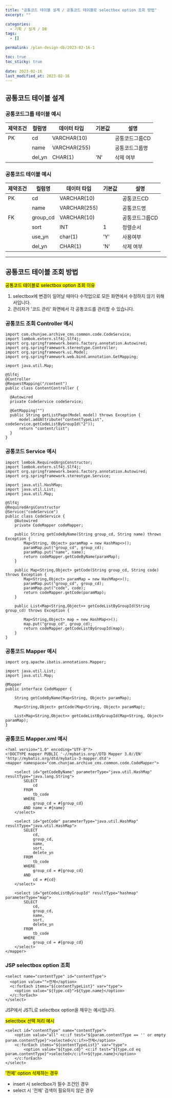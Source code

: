 ```yaml
---
title: "공통코드 테이블 설계 / 공통코드 테이블로 selectbox option 조회 방법"
excerpt: ""

categories:
  - 기획 / 설계 / DB
tags:
  - []

permalink: /plan-design-db/2023-02-16-1

toc: true
toc_sticky: true
 
date: 2023-02-16
last_modified_at: 2023-02-16
---
```


## 공통코드 테이블 설계

### 공통코드그룹 테이블 예시
<table>
  <thead>
    <tr>
      <th>제약조건</th>
      <th>컬럼명</th>
      <th>데이터 타입</th>
      <th>기본값</th>
      <th>설명</th>
    </tr>
  </thead>
  <tbody>
    <tr>
      <td>PK</td>
      <td>cd</td>
      <td>VARCHAR(10)</td>
      <td></td>
      <td>공통코드그룹CD</td>
    </tr>
    <tr>
      <td></td>
      <td>name</td>
      <td>VARCHAR(255)</td>
      <td></td>
      <td>공통코드그룹명</td>
    </tr>
    <tr>
      <td></td>
      <td>del_yn</td>
      <td>CHAR(1)</td>
      <td>'N'</td>
      <td>삭제 여부</td>
    </tr>
  </tbody>
</table>

### 공통코드 테이블 예시
<table>
  <thead>
    <tr>
      <th>제약조건</th>
      <th>컬럼명</th>
      <th>데이터 타입</th>
      <th>기본값</th>
      <th>설명</th>
    </tr>
  </thead>
  <tbody>
    <tr>
      <td>PK</td>
      <td>cd</td>
      <td>VARCHAR(10)</td>
      <td></td>
      <td>공통코드CD</td>
    </tr>
    <tr>
      <td></td>
      <td>name</td>
      <td>VARCHAR(255)</td>
      <td></td>
      <td>공통코드명</td>
    </tr>
    <tr>
      <td>FK</td>
      <td>group_cd</td>
      <td>VARCHAR(10)</td>
      <td></td>
      <td>공통코드그룹CD</td>
    </tr>
    <tr>
      <td></td>
      <td>sort</td>
      <td>INT</td>
      <td>1</td>
      <td>정렬순서</td>
    </tr>
    <tr>
      <td></td>
      <td>use_yn</td>
      <td>char(1)</td>
      <td>'Y'</td>
      <td>사용여부</td>
    </tr>
    <tr>
      <td></td>
      <td>del_yn</td>
      <td>CHAR(1)</td>
      <td>'N'</td>
      <td>삭제 여부</td>
    </tr>
  </tbody>
</table>

---

## 공통코드 테이블 조회 방법

<mark>공통코드 테이블로 selectbox option 조회 이유</mark>  
1. selectbox에 변경이 일어날 때마다 수작업으로 모든 화면에서 수정하지 않기 위해서입니다.
2. 관리자가 '코드 관리' 화면에서 각 공통코드를 관리할 수 있습니다.

### 공통코드 조회 Controller 예시
```
import com.chunjae.archive_cms.common.code.CodeService;
import lombok.extern.slf4j.Slf4j;
import org.springframework.beans.factory.annotation.Autowired;
import org.springframework.stereotype.Controller;
import org.springframework.ui.Model;
import org.springframework.web.bind.annotation.GetMapping;

import java.util.Map;

@Slf4j
@Controller
@RequestMapping("/content")
public class ContentController {

  @Autowired
  private CodeService codeService;

  @GetMapping("")
  public String getListPage(Model model) throws Exception {
      model.addAttribute("contentTypeList", codeService.getCodeListByGroupId("2"));
      return "content/list";
  }
}
```

### 공통코드 Service 예시
```
import lombok.RequiredArgsConstructor;
import lombok.extern.slf4j.Slf4j;
import org.springframework.beans.factory.annotation.Autowired;
import org.springframework.stereotype.Service;

import java.util.HashMap;
import java.util.List;
import java.util.Map;

@Slf4j
@RequiredArgsConstructor
@Service("codeService")
public class CodeService {
    @Autowired
    private CodeMapper codeMapper;

    public String getCodeByName(String group_cd, String name) throws Exception {
        Map<String, Object> paramMap = new HashMap<>();
        paramMap.put("group_cd", group_cd);
        paramMap.put("name", name);
        return codeMapper.getCodeByName(paramMap);
    }

    public Map<String,Object> getCode(String group_cd, String code) throws Exception {
        Map<String,Object> paramMap = new HashMap<>();
        paramMap.put("group_cd", group_cd);
        paramMap.put("code", code);
        return codeMapper.getCode(paramMap);
    }

    public List<Map<String,Object>> getCodeListByGroupId(String group_cd) throws Exception {

        Map<String,Object> map = new HashMap<>();
        map.put("group_cd", group_cd);
        return codeMapper.getCodeListByGroupId(map);
    }
}
```

### 공통코드 Mapper 예시
```
import org.apache.ibatis.annotations.Mapper;

import java.util.List;
import java.util.Map;

@Mapper
public interface CodeMapper {

    String getCodeByName(Map<String, Object> paramMap);

    Map<String,Object> getCode(Map<String, Object> paramMap);

    List<Map<String,Object>> getCodeListByGroupId(Map<String, Object> paramMap);
}
```

### 공통코드 Mapper.xml 예시
```
<?xml version="1.0" encoding="UTF-8"?>
<!DOCTYPE mapper PUBLIC '-//mybatis.org//DTD Mapper 3.0//EN' 'http://mybatis.org/dtd/mybatis-3-mapper.dtd'>
<mapper namespace="com.chunjae.archive_cms.common.code.CodeMapper">

    <select id="getCodeByName" parameterType="java.util.HashMap" resultType="java.lang.String">
        SELECT
            cd
        FROM
            tb_code
        WHERE
            group_cd = #{group_cd}
        AND name = #{name}
    </select>

    <select id="getCode" parameterType="java.util.HashMap" resultType="java.util.HashMap">
        SELECT
            cd,
            group_cd,
            name,
            sort,
            delete_yn
        FROM
            tb_code
        WHERE
            group_cd = #{group_cd}
        AND
            cd = #{cd}
    </select>

    <select id="getCodeListByGroupId" resultType="hashmap" parameterType="map">
        SELECT
            cd,
            group_cd,
            name,
            sort,
            delete_yn
        FROM
            tb_code
        WHERE
            group_cd = #{group_cd}
    </select>
</mapper>
```

### JSP selectbox option 조회
```
<select name="contentType" id="contentType">
  <option value="">전체</option>
  <c:forEach items="${contentTypeList}" var="type">
    <option value="${type.cd}">${type.name}</option>
  </c:forEach>
</select>
```
JSP에서 JSTL로 selectbox option을 채우는 예시입니다.

<mark>selectbox 선택 처리 예시</mark>
```
<select id="contentType" name="contentType">
	<option value="all" <c:if test="${param.contentType == '' or empty param.contentType}">selected</c:if>>전체</option>
	<c:forEach items="${contentTypeList}" var="type">
		<option value="${type.cd}" <c:if test="${type.cd eq param.contentType}">selected</c:if>>${type.name}</option>
	</c:forEach>
</select>
```

<mark>'전체' option 삭제하는 경우</mark>
- insert 시 selectbox가 필수 조건인 경우
- select 시 '전체' 검색이 필요하지 않은 경우
